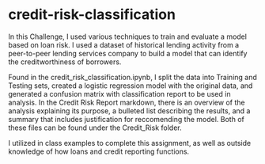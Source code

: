 # credit-risk-classification
In this Challenge, I used various techniques to train and evaluate a model based on loan risk. I used a dataset of historical lending activity from a peer-to-peer lending services company to build a model that can identify the creditworthiness of borrowers.

Found in the credit_risk_classification.ipynb, I split the data into Training and Testing sets, created a logistic regression model with the original data, and generated a confusion matrix with classification report to be used in analysis. In the Credit Risk Report markdown, there is an overview of the analysis explaining its purpose, a bulleted list describing the results, and a summary that includes justification for reccomending the model. Both of these files can be found under the Credit_Risk folder.

I utilized in class examples to complete this assignment, as well as outside knowledge of how loans and credit reporting functions. 
